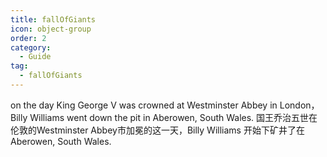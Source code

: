 ```yaml
---
title: fallOfGiants
icon: object-group
order: 2
category:
  - Guide
tag:
  - fallOfGiants
---
```

on the day King George V was crowned at Westminster Abbey in London，Billy Williams went down the pit in Aberowen, South Wales.
国王乔治五世在伦敦的Westminster Abbey市加冕的这一天，Billy Williams 开始下矿井了在Aberowen, South Wales.



